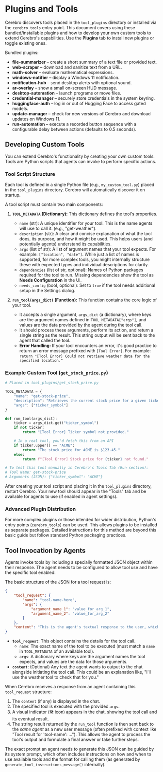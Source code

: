 # Plugins and Tools

Cerebro discovers tools placed in the `tool_plugins` directory or installed via the `cerebro_tools` entry point. This document covers using these bundled/installable plugins and how to develop your own custom tools to extend Cerebro's capabilities. Use the **Plugins** tab to install new plugins or toggle existing ones.

Bundled plugins:
- **file-summarizer** – create a short summary of a text file or provided text.
- **web-scraper** – download and sanitize text from a URL.
- **math-solver** – evaluate mathematical expressions.
- **windows-notifier** – display a Windows 11 notification.
- **notification-hub** – send desktop alerts with optional sound.
- **ar-overlay** – show a small on-screen HUD message.
- **desktop-automation** – launch programs or move files.
- **credential-manager** – securely store credentials in the system keyring.
- **huggingface-auth** – log in or out of Hugging Face to access gated models.
- **update-manager** – check for new versions of Cerebro and download updates on Windows 11.
- **run-automation** – execute a recorded button sequence with a configurable
  delay between actions (defaults to 0.5 seconds).

## Developing Custom Tools

You can extend Cerebro's functionality by creating your own custom tools. Tools are Python scripts that agents can invoke to perform specific actions.

### Tool Script Structure

Each tool is defined in a single Python file (e.g., `my_custom_tool.py`) placed in the `tool_plugins` directory. Cerebro will automatically discover it on startup.

A tool script must contain two main components:

1.  **`TOOL_METADATA` (Dictionary):**
    This dictionary defines the tool's properties.
    -   `name` (str): A unique identifier for your tool. This is the name agents will use to call it. (e.g., "get-weather").
    -   `description` (str): A clear and concise explanation of what the tool does, its purpose, and how it might be used. This helps users (and potentially agents) understand its capabilities.
    -   `args` (list of str): A list of argument names that your tool expects. For example: `["location", "date"]`. While just a list of names is supported, for more complex tools, you might internally structure these with expected types and individual descriptions for clarity.
    -   `dependencies` (list of str, optional): Names of Python packages required for the tool to run. Missing dependencies show the tool as **Needs Configuration** in the UI.
    -   `needs_config` (bool, optional): Set to `true` if the tool needs additional setup in the Settings dialog.

2.  **`run_tool(args_dict)` (Function):**
    This function contains the core logic of your tool.
    -   It accepts a single argument, `args_dict` (a dictionary), where keys are the argument names defined in `TOOL_METADATA["args"]`, and values are the data provided by the agent during the tool call.
    -   It should process these arguments, perform its action, and return a single string as the result. This string output will be sent back to the agent that called the tool.
    -   **Error Handling:** If your tool encounters an error, it's good practice to return an error message prefixed with `[Tool Error]`. For example: `return "[Tool Error] Could not retrieve weather data for the specified location."`

### Example Custom Tool (`get_stock_price.py`)

```python
# Placed in tool_plugins/get_stock_price.py

TOOL_METADATA = {
    "name": "get-stock-price",
    "description": "Retrieves the current stock price for a given ticker symbol.",
    "args": ["ticker_symbol"]
}

def run_tool(args_dict):
    ticker = args_dict.get("ticker_symbol")
    if not ticker:
        return "[Tool Error] Ticker symbol not provided."

    # In a real tool, you'd fetch this from an API
    if ticker.upper() == "ACME":
        return "The stock price for ACME is $123.45."
    else:
        return f"[Tool Error] Stock price for {ticker} not found."

# To test this tool manually in Cerebro's Tools Tab (Run section):
# Tool Name: get-stock-price
# Arguments (JSON): {"ticker_symbol": "ACME"}
```

After creating your tool script and placing it in the `tool_plugins` directory, restart Cerebro. Your new tool should appear in the "Tools" tab and be available for agents to use (if enabled in agent settings).

### Advanced Plugin Distribution

For more complex plugins or those intended for wider distribution, Python's entry points (`cerebro_tools`) can be used. This allows plugins to be installed as separate packages. Detailed instructions for this method are beyond this basic guide but follow standard Python packaging practices.

## Tool Invocation by Agents

Agents invoke tools by including a specially formatted JSON object within their response. The agent needs to be configured to allow tool use and have the specific tool enabled.

The basic structure of the JSON for a tool request is:

```json
{
    "tool_request": {
        "name": "tool-name-here",
        "args": {
            "argument_name_1": "value_for_arg_1",
            "argument_name_2": "value_for_arg_2"
        }
    },
    "content": "This is the agent's textual response to the user, which might accompany the tool call or explain why it's being called."
}
```

-   **`tool_request`**: This object contains the details for the tool call.
    -   `name`: The exact name of the tool to be executed (must match a `name` in `TOOL_METADATA` of an available tool).
    -   `args`: A dictionary where keys are the argument names the tool expects, and values are the data for those arguments.
-   **`content`**: (Optional) Any text the agent wants to output to the chat alongside initiating the tool call. This could be an explanation like, "I'll use the weather tool to check that for you."

When Cerebro receives a response from an agent containing this `tool_request` structure:
1.  The `content` (if any) is displayed in the chat.
2.  The specified tool is executed with the provided `args`.
3.  A visual indicator (🛠️ icon) appears in the chat, showing the tool call and its eventual result.
4.  The string result returned by the `run_tool` function is then sent back to the *same agent* as a new user message (often prefixed with context like "Tool result for 'tool-name': ..."). This allows the agent to process the tool's output and formulate a final answer or take further steps.

The exact prompt an agent needs to generate this JSON can be guided by its system prompt, which often includes instructions on how and when to use available tools and the format for calling them (as generated by `generate_tool_instructions_message()` internally).
